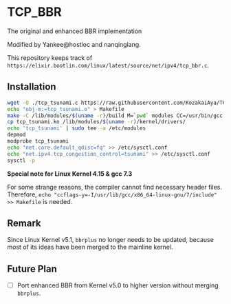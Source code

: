 # TCP_BBR
The original and enhanced BBR implementation

Modified by Yankee@hostloc and nanqinglang.

This repository keeps track of `https://elixir.bootlin.com/linux/latest/source/net/ipv4/tcp_bbr.c`.

## Installation

```Bash
wget -O ./tcp_tsunami.c https://raw.githubusercontent.com/KozakaiAya/TCP_BBR/master/v5.5/tcp_bbr.c
echo "obj-m:=tcp_tsunami.o" > Makefile
make -C /lib/modules/$(uname -r)/build M=`pwd` modules CC=/usr/bin/gcc
cp tcp_tsunami.ko /lib/modules/$(uname -r)/kernel/drivers/
echo 'tcp_tsunami' | sudo tee -a /etc/modules
depmod
modprobe tcp_tsunami
echo "net.core.default_qdisc=fq" >> /etc/sysctl.conf
echo "net.ipv4.tcp_congestion_control=tsunami" >> /etc/sysctl.conf
sysctl -p
```

**Special note for Linux Kernel 4.15 & gcc 7.3**

For some strange reasons, the compiler cannot find necessary header files. Therefore, ```echo "ccflags-y=-I/usr/lib/gcc/x86_64-linux-gnu/7/include" >> Makefile``` is needed.

## Remark

Since Linux Kernel v5.1, `bbrplus` no longer needs to be updated, because most of its ideas have been merged to the mainline kernel.

## Future Plan

- [ ] Port enhanced BBR from Kernel v5.0 to higher version without merging `bbrplus`.